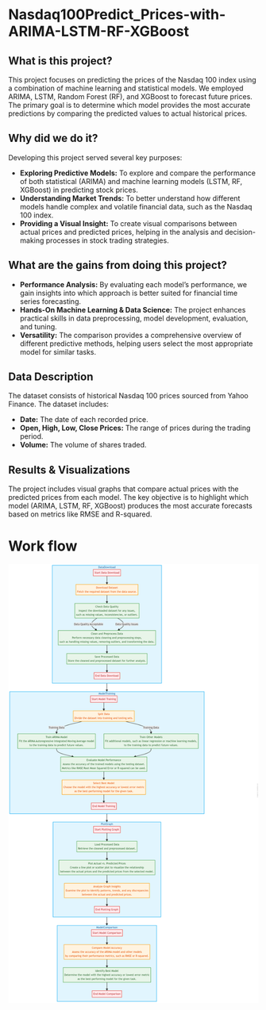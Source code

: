 # Nasdaq100Predict_Prices-with-ARIMA-LSTM-RF-XGBoost

## What is this project?
This project focuses on predicting the prices of the Nasdaq 100 index using a combination of machine learning and statistical models. We employed ARIMA, LSTM, Random Forest (RF), and XGBoost to forecast future prices. The primary goal is to determine which model provides the most accurate predictions by comparing the predicted values to actual historical prices.

## Why did we do it?
Developing this project served several key purposes:
- **Exploring Predictive Models:** To explore and compare the performance of both statistical (ARIMA) and machine learning models (LSTM, RF, XGBoost) in predicting stock prices.
- **Understanding Market Trends:** To better understand how different models handle complex and volatile financial data, such as the Nasdaq 100 index.
- **Providing a Visual Insight:** To create visual comparisons between actual prices and predicted prices, helping in the analysis and decision-making processes in stock trading strategies.

## What are the gains from doing this project?
- **Performance Analysis:** By evaluating each model’s performance, we gain insights into which approach is better suited for financial time series forecasting.
- **Hands-On Machine Learning & Data Science:** The project enhances practical skills in data preprocessing, model development, evaluation, and tuning.
- **Versatility:** The comparison provides a comprehensive overview of different predictive methods, helping users select the most appropriate model for similar tasks.

## Data Description
The dataset consists of historical Nasdaq 100 prices sourced from Yahoo Finance. The dataset includes:
- **Date:** The date of each recorded price.
- **Open, High, Low, Close Prices:** The range of prices during the trading period.
- **Volume:** The volume of shares traded.

## Results & Visualizations
The project includes visual graphs that compare actual prices with the predicted prices from each model. The key objective is to highlight which model (ARIMA, LSTM, RF, XGBoost) produces the most accurate forecasts based on metrics like RMSE and R-squared.
# Work flow
![Image description](Img/nasdaq100workflow.png)
